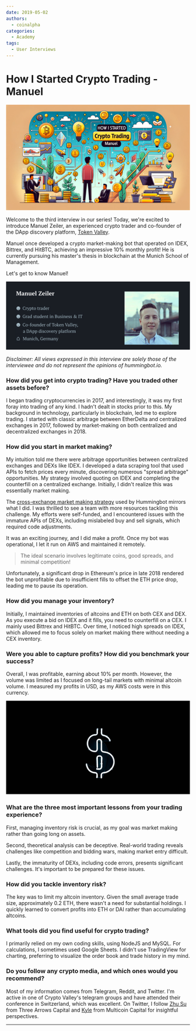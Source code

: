 ```yaml
---
date: 2019-05-02
authors:
  - coinalpha
categories:
  - Academy
tags:
  - User Interviews
---
```


# How I Started Crypto Trading - Manuel

![cover](cover.webp)

Welcome to the third interview in our series! Today, we're excited to introduce Manuel Zeiler, an experienced crypto trader and co-founder of the DApp discovery platform, [Token Valley](https://www.tokenvalley.com/).

Manuel once developed a crypto market-making bot that operated on IDEX, Bittrex, and HitBTC, achieving an impressive 10% monthly profit! He is currently pursuing his master's thesis in blockchain at the Munich School of Management.

Let's get to know Manuel!

![Manuel Zeiler](./image1.png)

*Disclaimer: All views expressed in this interview are solely those of the interviewee and do not represent the opinions of hummingbot.io.*

### How did you get into crypto trading? Have you traded other assets before?

I began trading cryptocurrencies in 2017, and interestingly, it was my first foray into trading of any kind. I hadn't dealt in stocks prior to this. My background in technology, particularly in blockchain, led me to explore trading. I started with classic arbitrage between EtherDelta and centralized exchanges in 2017, followed by market-making on both centralized and decentralized exchanges in 2018.

<!-- more -->

### How did you start in market making?

My intuition told me there were arbitrage opportunities between centralized exchanges and DEXs like IDEX. I developed a data scraping tool that used APIs to fetch prices every minute, discovering numerous "spread arbitrage" opportunities. My strategy involved quoting on IDEX and completing the counterfill on a centralized exchange. Initially, I didn't realize this was essentially market making.

The [cross-exchange market making strategy](../../../strategies/cross-exchange-market-making.md) used by Hummingbot mirrors what I did. I was thrilled to see a team with more resources tackling this challenge. My efforts were self-funded, and I encountered issues with the immature APIs of DEXs, including mislabeled buy and sell signals, which required code adjustments.

It was an exciting journey, and I did make a profit. Once my bot was operational, I let it run on AWS and maintained it remotely.

> The ideal scenario involves legitimate coins, good spreads, and minimal competition!

Unfortunately, a significant drop in Ethereum's price in late 2018 rendered the bot unprofitable due to insufficient fills to offset the ETH price drop, leading me to pause its operation.

### How did you manage your inventory?

Initially, I maintained inventories of altcoins and ETH on both CEX and DEX. As you execute a bid on IDEX and it fills, you need to counterfill on a CEX. I mainly used Bittrex and HitBTC. Over time, I noticed high spreads on IDEX, which allowed me to focus solely on market making there without needing a CEX inventory.

### Were you able to capture profits? How did you benchmark your success?

Overall, I was profitable, earning about 10% per month. However, the volume was limited as I focused on long-tail markets with minimal altcoin volume. I measured my profits in USD, as my AWS costs were in this currency.

![Image](./image2.jpeg)

### What are the three most important lessons from your trading experience?

First, managing inventory risk is crucial, as my goal was market making rather than going long on assets.

Second, theoretical analysis can be deceptive. Real-world trading reveals challenges like competition and bidding wars, making market entry difficult.

Lastly, the immaturity of DEXs, including code errors, presents significant challenges. It's important to be prepared for these issues.

### How did you tackle inventory risk?

The key was to limit my altcoin inventory. Given the small average trade size, approximately 0.2 ETH, there wasn't a need for substantial holdings. I quickly learned to convert profits into ETH or DAI rather than accumulating altcoins.

### What tools did you find useful for crypto trading?

I primarily relied on my own coding skills, using NodeJS and MySQL. For calculations, I sometimes used Google Sheets. I didn't use TradingView for charting, preferring to visualize the order book and trade history in my mind.

### Do you follow any crypto media, and which ones would you recommend?

Most of my information comes from Telegram, Reddit, and Twitter. I'm active in one of Crypto Valley's telegram groups and have attended their conference in Switzerland, which was excellent. On Twitter, I follow [Zhu Su](https://twitter.com/zhusu) from Three Arrows Capital and [Kyle](https://twitter.com/kylesamani) from Multicoin Capital for insightful perspectives.

---
